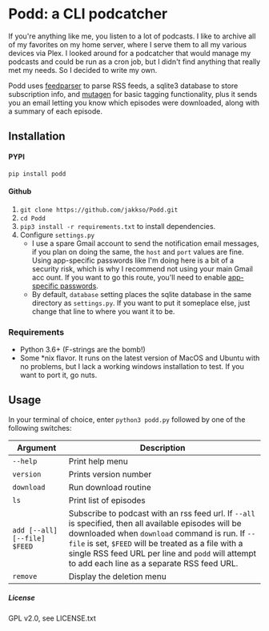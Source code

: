 # Podd: a CLI podcatcher

If you're anything like me, you listen to a lot of podcasts.  I like to archive all of my favorites on my home server, where I serve them to all my various devices via Plex.  I looked around for a podcatcher that would manage my podcasts and could be run as a cron job, but I didn't find anything that really met my needs.  So I decided to write my own.

Podd uses [feedparser](https://pypi.org/project/feedparser/) to parse RSS feeds, a sqlite3 database to store subscription info, 
and [mutagen](https://mutagen.readthedocs.io/en/latest/) for basic tagging functionality, plus it sends you an email letting you know which episodes were downloaded, along with a summary of each episode.  

## Installation
#### PYPI
`pip install podd`

#### Github
1. `git clone https://github.com/jakkso/Podd.git`
2. `cd Podd`
3. `pip3 install -r requirements.txt` to install dependencies.
4. Configure `settings.py`
	* 	I use a spare Gmail account to send the notification email messages, if you plan on doing the same, the `host` and `port` values are fine.  Using app-specific passwords like I'm doing here is a bit of a security risk, which is why I recommend not using your main Gmail acc ount.  If you want to go this route,  you'll need to enable [app-specific passwords](https://support.google.com/accounts/answer/185833?hl=en).
	* By default, `database` setting places the sqlite database in the same directory as `settings.py`.  If you want to put it someplace else, just change that line to where you want it to be.

### Requirements
* Python 3.6+ (F-strings are the bomb!)
* Some *nix flavor.  It runs on the latest version of MacOS and Ubuntu with no problems, but I lack a working windows installation to test.  If you want to port it, go nuts.

## Usage

In your terminal of choice, enter `python3 podd.py` followed by one of the following switches:

| Argument | Description |
| --- | --- |
| `--help` | Print help menu |
| `version` | Prints version number |
| `download` | Run download routine |
| `ls` | Print list of episodes |
| `add [--all] [--file] $FEED` | Subscribe to podcast with an rss feed url.  If `--all` is  specified, then all available episodes will be downloaded when `download` command is run.  If `--file` is set, `$FEED` will be treated as a file with a single RSS feed URL per line and `podd` will attempt to add each line as a separate RSS feed URL.|
| `remove` | Display the deletion menu |


##### License
GPL v2.0, see LICENSE.txt
